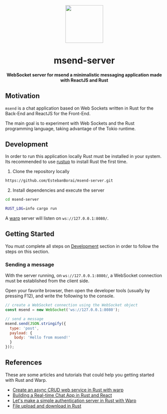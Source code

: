 <div>
  <div align="center" style="display: block; text-align: center;">
    <img src="https://via.placeholder.com/120" height="120" width="120" />
  </div>
  <h1 align="center">msend-server</h1>
  <h4 align="center">WebSocket server for msend a minimalistic messaging application made with ReactJS and Rust</h4>
</div>

## Motivation

`msend` is a chat application based on Web Sockets written in Rust
for the Back-End and ReactJS for the Front-End.

The main goal is to experiment with Web Sockets and the Rust programming
language, taking advantage of the Tokio runtime.

## Development

In order to run this application locally Rust must be installed in your system.
Its recommended to use [rustup](https://rustup.rs) to install Rust the first time.

1. Clone the repository locally

```bash
https://github.com/EstebanBorai/msend-server.git
```

2. Install dependencies and execute the server

```bash
cd msend-server

RUST_LOG=info cargo run
```

A [warp](https://github.com/seanmonstar/warp) server will listen on `ws://127.0.0.1:8080/`.


## Getting Started

You must complete all steps on [Development](#development) section in order
to follow the steps on this section.

### Sending a message

With the server running, on `ws://127.0.0.1:8080/`, a WebSocket connection
must be established from the client side.

Open your favorite browser, then open the developer tools (usually by pressing F12),
and write the following to the console.

```javascript
// create a WebSocket connection using the WebSocket object
const msend = new WebSocket('ws://127.0.0.1:8080');

// send a message
msend.send(JSON.stringify({
  type: 'post',
  payload: {
    body: 'Hello from msend!'
  }
}));
```

## References

These are some articles and tutorials that could help you getting
started with Rust and Warp.

* [Create an async CRUD web service in Rust with warp](https://blog.logrocket.com/create-an-async-crud-web-service-in-rust-with-warp/)
* [Building a Real-time Chat App in Rust and React](https://outcrawl.com/rust-react-realtime-chat)
* [Let's make a simple authentication server in Rust with Warp](https://blog.joco.dev/posts/warp_auth_server_tutorial)
* [File upload and download in Rust](https://blog.logrocket.com/file-upload-and-download-in-rust/)
